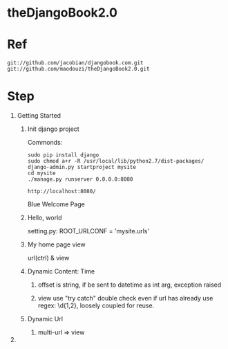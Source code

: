 theDjangoBook2.0
================

# Ref

	git://github.com/jacobian/djangobook.com.git
	git://github.com/maodouzi/theDjangoBook2.0.git

# Step

1.	Getting Started
	
	1.	Init django project

		Commonds:
		
			sudo pip install django
			sudo chmod a+r -R /usr/local/lib/python2.7/dist-packages/
			django-admin.py startproject mysite
			cd mysite
			./manage.py runserver 0.0.0.0:8080			

			http://localhost:8080/

		Blue Welcome Page
	
	1.	Hello, world
		
		setting.py: ROOT_URLCONF = 'mysite.urls'

	1.	My home page view

		url(ctrl) & view

	1.	Dynamic Content: Time
	
		1.	offset is string, if be sent to datetime as int arg, exception raised
		
		1.	view use "try catch" double check even if url has already use regex: \d{1,2}, loosely coupled for reuse.

	1.	Dynamic Url

		1.	multi-url => view

1. 
